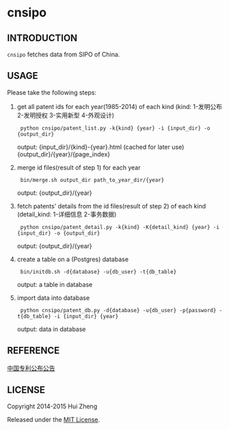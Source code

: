 cnsipo
======

INTRODUCTION
------------

`cnsipo` fetches data from SIPO of China. 

USAGE
-----

Please take the following steps:

1. get all patent ids for each year(1985-2014) of each kind
   (kind: 1-发明公布 2-发明授权 3-实用新型 4-外观设计)

        python cnsipo/patent_list.py -k{kind} {year} -i {input_dir} -o {output_dir}

    output:
        {input_dir}/{kind}-{year}.html (cached for later use)
        {output_dir}/{year}/{page_index}

2. merge id files(result of step 1) for each year

        bin/merge.sh output_dir path_to_year_dir/{year}

    output:
        {output_dir}/{year}

3. fetch patents' details from the id files(result of step 2) of each kind
   (detail\_kind: 1-详细信息 2-事务数据)

        python cnsipo/patent_detail.py -k{kind} -K{detail_kind} {year} -i {input_dir} -o {output_dir}

    output:
        {output_dir}/{year}

4. create a table on a (Postgres) database

        bin/initdb.sh -d{database} -u{db_user} -t{db_table} 

    output:
        a table in database

5. import data into database

        python cnsipo/patent_db.py -d{database} -u{db_user} -p{password} -t{db_table} -i {input_dir} {year}

    output:
        data in database


REFERENCE
---------

[中国专利公布公告](http://epub.sipo.gov.cn/gjcx.jsp)


LICENSE
-------

Copyright 2014-2015 Hui Zheng

Released under the [MIT License](http://www.opensource.org/licenses/mit-license.php).
